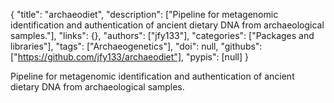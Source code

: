 {
  "title": "archaeodiet",
  "description": ["Pipeline for metagenomic identification and authentication of ancient dietary DNA from archaeological samples."],
  "links": {},
  "authors": ["jfy133"],
  "categories": ["Packages and libraries"],
  "tags": ["Archaeogenetics"],
  "doi": null,
  "githubs": ["https://github.com/jfy133/archaeodiet"],
  "pypis": [null]
}

<!-- Generated by csv2md.R – do not edit by hand -->

Pipeline for metagenomic identification and authentication of ancient dietary DNA from archaeological samples.